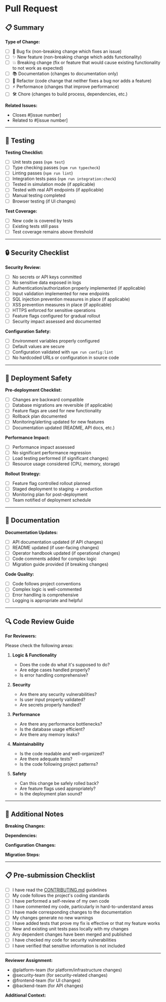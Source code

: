 # Pull Request

## 📋 Summary

<!-- Provide a brief summary of the changes in this PR -->

**Type of Change:**
- [ ] 🐛 Bug fix (non-breaking change which fixes an issue)
- [ ] ✨ New feature (non-breaking change which adds functionality)
- [ ] 💥 Breaking change (fix or feature that would cause existing functionality to not work as expected)
- [ ] 📚 Documentation (changes to documentation only)
- [ ] 🔧 Refactor (code change that neither fixes a bug nor adds a feature)
- [ ] ⚡ Performance (changes that improve performance)
- [ ] 🛠️ Chore (changes to build process, dependencies, etc.)

**Related Issues:**
- Closes #[issue number]
- Related to #[issue number]

---

## 🧪 Testing

<!-- Describe how you tested your changes -->

**Testing Checklist:**
- [ ] Unit tests pass (`npm test`)
- [ ] Type checking passes (`npm run typecheck`)
- [ ] Linting passes (`npm run lint`)
- [ ] Integration tests pass (`npm run integration:check`)
- [ ] Tested in simulation mode (if applicable)
- [ ] Tested with real API endpoints (if applicable)
- [ ] Manual testing completed
- [ ] Browser testing (if UI changes)

**Test Coverage:**
<!-- Describe test coverage for new code -->
- [ ] New code is covered by tests
- [ ] Existing tests still pass
- [ ] Test coverage remains above threshold

---

## 🔒 Security Checklist

**Security Review:**
- [ ] No secrets or API keys committed
- [ ] No sensitive data exposed in logs
- [ ] Authentication/authorization properly implemented (if applicable)
- [ ] Input validation implemented for new endpoints
- [ ] SQL injection prevention measures in place (if applicable)
- [ ] XSS prevention measures in place (if applicable)
- [ ] HTTPS enforced for sensitive operations
- [ ] Feature flags configured for gradual rollout
- [ ] Security impact assessed and documented

**Configuration Safety:**
- [ ] Environment variables properly configured
- [ ] Default values are secure
- [ ] Configuration validated with `npm run config:lint`
- [ ] No hardcoded URLs or configuration in source code

---

## 🚀 Deployment Safety

**Pre-deployment Checklist:**
- [ ] Changes are backward compatible
- [ ] Database migrations are reversible (if applicable)
- [ ] Feature flags are used for new functionality
- [ ] Rollback plan documented
- [ ] Monitoring/alerting updated for new features
- [ ] Documentation updated (README, API docs, etc.)

**Performance Impact:**
- [ ] Performance impact assessed
- [ ] No significant performance regression
- [ ] Load testing performed (if significant changes)
- [ ] Resource usage considered (CPU, memory, storage)

**Rollout Strategy:**
- [ ] Feature flag controlled rollout planned
- [ ] Staged deployment to staging → production
- [ ] Monitoring plan for post-deployment
- [ ] Team notified of deployment schedule

---

## 📖 Documentation

**Documentation Updates:**
- [ ] API documentation updated (if API changes)
- [ ] README updated (if user-facing changes)
- [ ] Operator handbook updated (if operational changes)
- [ ] Code comments added for complex logic
- [ ] Migration guide provided (if breaking changes)

**Code Quality:**
- [ ] Code follows project conventions
- [ ] Complex logic is well-commented
- [ ] Error handling is comprehensive
- [ ] Logging is appropriate and helpful

---

## 🔍 Code Review Guide

**For Reviewers:**

Please check the following areas:

1. **Logic & Functionality**
   - Does the code do what it's supposed to do?
   - Are edge cases handled properly?
   - Is error handling comprehensive?

2. **Security**
   - Are there any security vulnerabilities?
   - Is user input properly validated?
   - Are secrets properly handled?

3. **Performance**
   - Are there any performance bottlenecks?
   - Is the database usage efficient?
   - Are there any memory leaks?

4. **Maintainability**
   - Is the code readable and well-organized?
   - Are there adequate tests?
   - Is the code following project patterns?

5. **Safety**
   - Can this change be safely rolled back?
   - Are feature flags used appropriately?
   - Is the deployment plan sound?

---

## 📝 Additional Notes

<!-- Any additional information for reviewers -->

**Breaking Changes:**
<!-- If this is a breaking change, document what breaks and how to migrate -->

**Dependencies:**
<!-- List any new dependencies or changes to existing ones -->

**Configuration Changes:**
<!-- Document any required configuration changes -->

**Migration Steps:**
<!-- Document any manual steps required for deployment -->

---

## 📋 Pre-submission Checklist

- [ ] I have read the [CONTRIBUTING.md](./CONTRIBUTING.md) guidelines
- [ ] My code follows the project's coding standards
- [ ] I have performed a self-review of my own code
- [ ] I have commented my code, particularly in hard-to-understand areas
- [ ] I have made corresponding changes to the documentation
- [ ] My changes generate no new warnings
- [ ] I have added tests that prove my fix is effective or that my feature works
- [ ] New and existing unit tests pass locally with my changes
- [ ] Any dependent changes have been merged and published
- [ ] I have checked my code for security vulnerabilities
- [ ] I have verified that sensitive information is not included

---

**Reviewer Assignment:**
- @platform-team (for platform/infrastructure changes)
- @security-team (for security-related changes)
- @frontend-team (for UI changes)
- @backend-team (for API changes)

**Additional Context:**
<!-- Add any additional context, screenshots, or information that would be helpful for reviewers -->
